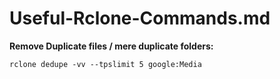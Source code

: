 # Useful-Rclone-Commands.md

**Remove Duplicate files / mere duplicate folders:**

```text
rclone dedupe -vv --tpslimit 5 google:Media
```

